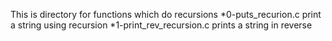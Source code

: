 This is directory for functions which do recursions
*0-puts_recurion.c print a string using recursion
*1-print_rev_recursion.c prints a string in reverse
